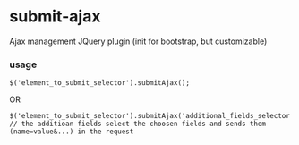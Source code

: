 submit-ajax
===========

Ajax management JQuery plugin (init for bootstrap, but customizable)

<h3>usage</h3>

<pre><code>$('element_to_submit_selector').submitAjax();</code></pre>

OR

<pre><code>$('element_to_submit_selector').submitAjax('additional_fields_selector');
// the additioan fields select the choosen fields and sends them (name=value&...) in the request</code></pre>
